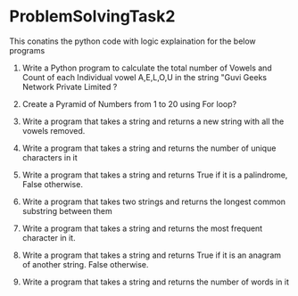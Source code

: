 # ProblemSolvingTask2

This conatins the python code with logic explaination for the below programs 

1) Write a Python program to calculate the total number of Vowels and Count of each Individual vowel A,E,L,O,U in the string "Guvi Geeks Network Private Limited ?

2) Create a Pyramid of Numbers from 1 to 20 using For loop?

3) Write a program that takes a string and returns a new string with all the vowels removed.

4) Write a program that takes a string and returns the number of unique characters in it

5) Write a program that takes a string and returns True if it is a palindrome, False otherwise.

6) Write a program that takes two strings and returns the longest common substring between them

7) Write a program that takes a string and returns the most frequent character in it.

8) Write a program that takes a string and returns True if it is an anagram of another string. False otherwise.

9) Write a program that takes a string and returns the number of words in it
